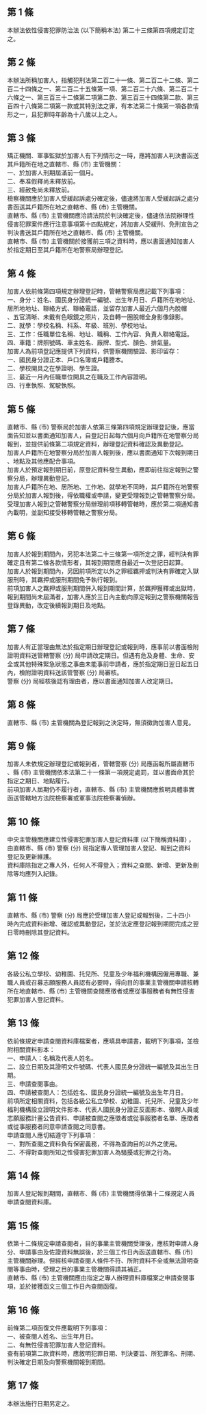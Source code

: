 第 1 條
-------
本辦法依性侵害犯罪防治法 (以下簡稱本法) 第二十三條第四項規定訂定  
之。

第 2 條
-------
本辦法所稱加害人，指觸犯刑法第二百二十一條、第二百二十二條、第二  
百二十四條之一、第二百二十五條第一項、第二百二十六條、第二百二十  
六條之一、第三百三十二條第二項第二款、第三百三十四條第二款、第三  
百四十八條第二項第一款或其特別法之罪，有本法第二十條第一項各款情  
形之一，且犯罪時年齡為十八歲以上之人。

第 3 條
-------
矯正機關、軍事監獄於加害人有下列情形之一時，應將加害人判決書函送  
其戶籍所在地之直轄市、縣 (市) 主管機關：  
一、於加害人刑期屆滿前一個月。  
二、奉准假釋尚未釋放前。  
三、經赦免尚未釋放前。  
檢察機關應於加害人受緩起訴處分確定後，儘速將加害人受緩起訴之處分  
書函送其戶籍所在地之直轄市、縣 (市) 主管機關。  
直轄市、縣 (市) 主管機關應洽請法院於判決確定後，儘速依法院辦理性  
侵害犯罪案件應行注意事項第十四點規定，將加害人受緩刑、免刑宣告之  
判決書送其戶籍所在地之直轄市、縣 (市) 主管機關。  
直轄市、縣 (市) 主管機關於接獲前三項之資料時，應以書面通知加害人  
於指定期日至其戶籍所在地警察局辦理登記。

第 4 條
-------
加害人依前條第四項規定辦理登記時，管轄警察局應記載下列事項：  
一、身分：姓名、國民身分證統一編號、出生年月日、戶籍所在地地址、  
    居所地地址、聯絡方式、聯絡電話，並留存加害人最近六個月內脫帽  
    、五官清晰、未戴有色眼鏡之照片，及自轉一圈脫帽全身影像錄影。  
二、就學：學校名稱、科系、年級、班別、學校地址。  
三、工作：任職單位名稱、地址、職稱、工作內容、負責人聯絡電話。  
四、車籍：牌照號碼、車主姓名、廠牌、型式、顏色、排氣量。  
加害人為前項登記應提供下列資料，供警察機關驗證、影印留存：  
一、國民身分證正本、戶口名簿或戶籍謄本。  
二、學校開具之在學證明、學生證。  
三、最近一月內任職單位開具之在職及工作內容證明。  
四、行車執照、駕駛執照。

第 5 條
-------
直轄市、縣 (市) 警察局於加害人依第三條第四項規定辦理登記後，應當  
面告知並以書面通知加害人，自登記日起每六個月向戶籍所在地警察分局  
報到，並提供前條第二項規定資料，辦理登記資料確認及異動登記。  
加害人戶籍所在地警察分局於加害人報到後，應以書面通知下次報到期日  
、地點及其他應配合事項。  
加害人於預定報到期日前，原登記資料發生異動，應即前往指定報到之警  
察分局，辦理異動登記。  
加害人戶籍所在地、居所地、工作地、就學地不同時，其戶籍所在地警察  
分局於加害人報到後，得依職權或申請，變更受理報到之管轄警察分局。  
受理加害人報到之管轄警察分局辦理前項移轉管轄時，應於第二項通知書  
內載明，並副知接受移轉管轄之警察分局。

第 6 條
-------
加害人於報到期間內，另犯本法第二十三條第一項所定之罪，經判決有罪  
確定且有第二條各款情形者，其報到期間應自最近一次登記日起算。  
加害人於報到期間內，另因前項所定以外之罪經羈押或判決有罪確定入獄  
服刑時，其羈押或服刑期間免予執行報到。  
前項加害人之羈押或服刑期間併入報到期間計算，於羈押獲釋或出獄時，  
報到期間尚未屆滿者，加害人應於三日內主動向原定報到之警察機關報告  
登錄異動，改定後續報到期日及地點。

第 7 條
-------
加害人有正當理由無法於指定期日辦理登記或報到時，應事前以書面檢附  
證明資料送管轄警察 (分) 局申請改定期日。但遇有危及身體、生命、安  
全或其他特殊緊急狀態之事由未能事前申請者，應於指定期日翌日起五日  
內，檢附證明資料送該管警察 (分) 局審核。  
警察 (分) 局經核後認有理由者，應以書面通知加害人改定期日。

第 8 條
-------
直轄市、縣 (市) 主管機關為登記報到之決定時，無須徵詢加害人意見。

第 9 條
-------
加害人未依規定辦理登記或報到者，管轄警察 (分) 局應函報所屬直轄市  
、縣 (市) 主管機關依本法第二十一條第一項規定處罰，並以書面命其於  
指定之期日、地點履行。  
前項加害人屆期仍不履行者，直轄市、縣 (市) 主管機關應敘明具體事實  
函送管轄地方法院檢察署或軍事法院檢察署偵辦。

第 10 條
--------
中央主管機關應建立性侵害犯罪加害人登記資料庫 (以下簡稱資料庫) ，  
由直轄市、縣 (市) 警察 (分) 局指定專人管理加害人登記、報到之資料  
登記及更新維護。  
資料庫除指定之專人外，任何人不得登入；資料之查閱、新增、更新及刪  
除等均應列入紀錄。

第 11 條
--------
直轄市、縣 (市) 警察 (分) 局應於受理加害人登記或報到後，二十四小  
時內完成資料新增、確認或異動登記，並於法定應登記報到期間完成之翌  
日零時刪除其登記資料。

第 12 條
--------
各級公私立學校、幼稚園、托兒所、兒童及少年福利機構因僱用專職、兼  
職人員或召募志願服務人員認有必要時，得向目的事業主管機關申請核轉  
所在地直轄市、縣 (市) 主管機關查閱應徵者或應從事服務者有無性侵害  
犯罪加害人登記資料。

第 13 條
--------
依前條規定申請查閱資料庫檔案者，應填具申請書，載明下列事項，並檢  
附相關資料影本：  
一、申請人：名稱及代表人姓名。  
二、設立日期及其證明文件號碼、代表人國民身分證統一編號及其出生日  
    期。  
三、申請查閱事由。  
四、申請被查閱人：包括姓名、國民身分證統一編號及出生年月日。  
前項所定相關資料，包括各級公私立學校、幼稚園、托兒所、兒童及少年  
福利機構設立證明文件影本、代表人國民身分證正反面影本、徵聘人員或  
志願服務計畫公告資料、申請被查閱之應徵者或從事服務者名單、應徵者  
或從事服務者同意申請查閱之同意書。  
申請查閱人應切結遵守下列事項：  
一、對所查閱之資料負有保密義務，不得為查詢目的以外之使用。  
二、不得對查閱所知之性侵害犯罪加害人為騷擾或犯罪之行為。

第 14 條
--------
加害人登記報到期間，直轄市、縣 (市) 主管機關得依第十二條規定人員  
申請查閱資料庫。

第 15 條
--------
依第十二條規定申請查閱者，目的事業主管機關受理後，應核對申請人身  
分、申請事由及佐證資料無誤後，於三個工作日內函送直轄市、縣 (市)   
主管機關辦理。但經核申請查閱人條件不符、所附資料不全或無法證明查  
閱等事由時，受理之目的事業主管機關得請其補正。  
直轄市、縣 (市) 主管機關應由指定之專人辦理資料庫檔案之申請查閱事  
項，並於接獲函文三個工作日內查閱函復。

第 16 條
--------
前條第二項函復文件應載明下列事項：  
一、被查閱人姓名、出生年月日。  
二、有無性侵害犯罪加害人登記資料。  
查有前項第二款資料時，應敘明犯罪日期、判決要旨、所犯罪名、刑期、  
判決確定日期及向警察機關報到期間。

第 17 條
--------
本辦法施行日期另定之。

